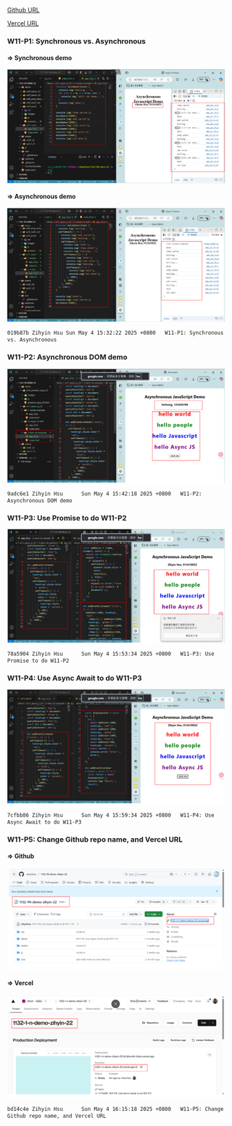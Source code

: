 [Github URL](https://github.com/zihyinhsu/1132-1N-demo-zihyin-22)

[Vercel URL](https://1132-1-n-demo-zihyin-22.vercel.app/)

### W11-P1: Synchronous vs. Asynchronous

#### => Synchronous demo

![alt text](img/p1-1.png)

#### => Asynchronous demo

![alt text](img/p1-2.png)

```
019b87b Zihyin Hsu Sun May 4 15:32:22 2025 +0800   W11-P1: Synchronous vs. Asynchronous
```

### W11-P2: Asynchronous DOM demo

![alt text](img/p2-1.png)

```
9adc6e1 Zihyin Hsu      Sun May 4 15:42:18 2025 +0800   W11-P2: Asynchronous DOM demo
```

### W11-P3: Use Promise to do W11-P2

![alt text](img/p3-1.png)

```
78a5904 Zihyin Hsu      Sun May 4 15:53:34 2025 +0800   W11-P3: Use Promise to do W11-P2
```

### W11-P4: Use Async Await to do W11-P3

![alt text](img/p4-1.png)

```
7cfbb86 Zihyin Hsu      Sun May 4 15:59:34 2025 +0800   W11-P4: Use Async Await to do W11-P3
```

### W11-P5: Change Github repo name, and Vercel URL

#### => Github

![alt text](img/p5-1.png)

#### => Vercel

![alt text](img/p5-2.png)

```
bd14c4e Zihyin Hsu      Sun May 4 16:15:18 2025 +0800   W11-P5: Change Github repo name, and Vercel URL
```
